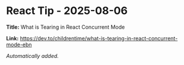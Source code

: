 # React Tip - 2025-08-06

**Title:** What is Tearing in React Concurrent Mode

**Link:** https://dev.to/childrentime/what-is-tearing-in-react-concurrent-mode-ebn

_Automatically added._
